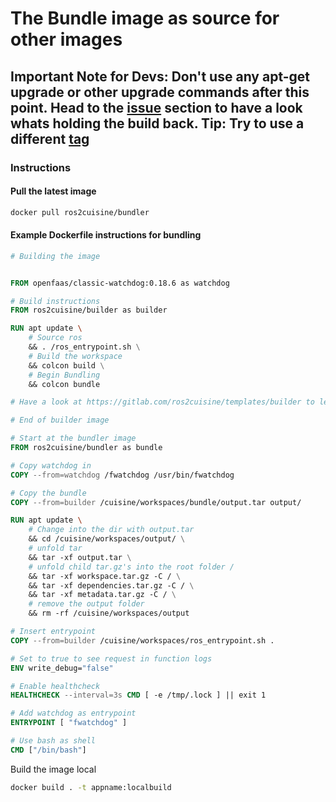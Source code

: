 # The Bundle image as source for other images

## Important Note for Devs: Don't use any apt-get upgrade or other upgrade commands after this point. Head to the [issue](https://gitlab.com/ros2cuisine/templates/bundler/issues) section to have a look whats holding the build back. Tip: Try to use a different [tag](https://hub.docker.com/repository/docker/ros2cuisine/bundler/tags)

### Instructions

#### Pull the latest image

```bash
docker pull ros2cuisine/bundler
```

#### Example Dockerfile instructions for bundling

```Dockerfile
# Building the image


FROM openfaas/classic-watchdog:0.18.6 as watchdog

# Build instructions
FROM ros2cuisine/builder as builder

RUN apt update \
    # Source ros
    && . /ros_entrypoint.sh \
    # Build the workspace
    && colcon build \
    # Begin Bundling
    && colcon bundle

# Have a look at https://gitlab.com/ros2cuisine/templates/builder to learn moore about building instructions

# End of builder image

# Start at the bundler image
FROM ros2cuisine/bundler as bundle

# Copy watchdog in
COPY --from=watchdog /fwatchdog /usr/bin/fwatchdog

# Copy the bundle
COPY --from=builder /cuisine/workspaces/bundle/output.tar output/

RUN apt update \
    # Change into the dir with output.tar
    && cd /cuisine/workspaces/output/ \
    # unfold tar
    && tar -xf output.tar \
    # unfold child tar.gz's into the root folder /
    && tar -xf workspace.tar.gz -C / \
    && tar -xf dependencies.tar.gz -C / \
    && tar -xf metadata.tar.gz -C / \
    # remove the output folder
    && rm -rf /cuisine/workspaces/output

# Insert entrypoint
COPY --from=builder /cuisine/workspaces/ros_entrypoint.sh .

# Set to true to see request in function logs
ENV write_debug="false"

# Enable healthcheck
HEALTHCHECK --interval=3s CMD [ -e /tmp/.lock ] || exit 1

# Add watchdog as entrypoint
ENTRYPOINT [ "fwatchdog" ]

# Use bash as shell
CMD ["/bin/bash"]
```

Build the image local

```bash
docker build . -t appname:localbuild
```
